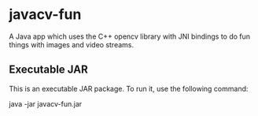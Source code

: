 # javacv-fun
A Java app which uses the C++ opencv library with JNI bindings to do fun things with images and video streams.

Executable JAR
--------------
This is an executable JAR package. To run it, use the following command:

java -jar javacv-fun.jar